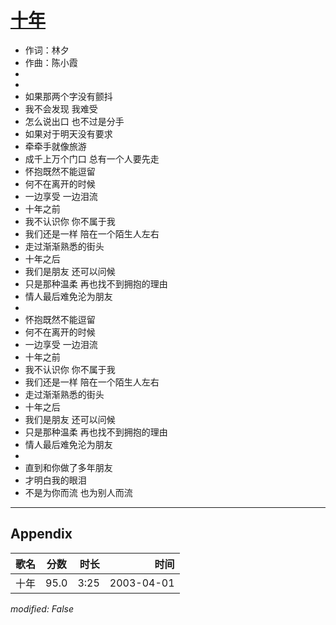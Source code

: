 # [十年](https://music.163.com/song?id=66842)

* 作词：林夕
* 作曲：陈小霞
*
*
* 如果那两个字没有颤抖
* 我不会发现 我难受
* 怎么说出口 也不过是分手
* 如果对于明天没有要求
* 牵牵手就像旅游
* 成千上万个门口 总有一个人要先走
* 怀抱既然不能逗留
* 何不在离开的时候
* 一边享受 一边泪流
* 十年之前
* 我不认识你 你不属于我
* 我们还是一样 陪在一个陌生人左右
* 走过渐渐熟悉的街头
* 十年之后
* 我们是朋友 还可以问候
* 只是那种温柔 再也找不到拥抱的理由
* 情人最后难免沦为朋友
* 
* 怀抱既然不能逗留
* 何不在离开的时候
* 一边享受 一边泪流
* 十年之前
* 我不认识你 你不属于我
* 我们还是一样 陪在一个陌生人左右
* 走过渐渐熟悉的街头
* 十年之后
* 我们是朋友 还可以问候
* 只是那种温柔 再也找不到拥抱的理由
* 情人最后难免沦为朋友
* 
* 直到和你做了多年朋友
* 才明白我的眼泪
* 不是为你而流 也为别人而流


---

## Appendix

|歌名|分数|时长|时间|
|:---|:---:|---:|---:|
|十年|95.0|3:25|2003-04-01

*modified: False*